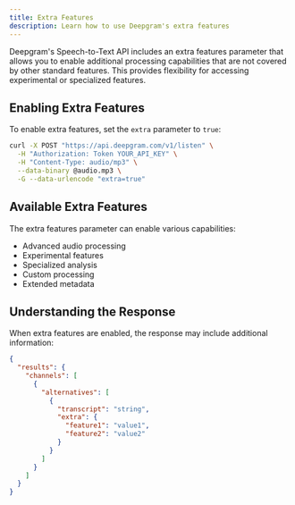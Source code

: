 ```yaml
---
title: Extra Features
description: Learn how to use Deepgram's extra features
---
```


Deepgram's Speech-to-Text API includes an extra features parameter that allows you to enable additional processing capabilities that are not covered by other standard features. This provides flexibility for accessing experimental or specialized features.

## Enabling Extra Features

To enable extra features, set the `extra` parameter to `true`:

```bash
curl -X POST "https://api.deepgram.com/v1/listen" \
  -H "Authorization: Token YOUR_API_KEY" \
  -H "Content-Type: audio/mp3" \
  --data-binary @audio.mp3 \
  -G --data-urlencode "extra=true"
```

## Available Extra Features

The extra features parameter can enable various capabilities:

- Advanced audio processing
- Experimental features
- Specialized analysis
- Custom processing
- Extended metadata

## Understanding the Response

When extra features are enabled, the response may include additional information:

```json
{
  "results": {
    "channels": [
      {
        "alternatives": [
          {
            "transcript": "string",
            "extra": {
              "feature1": "value1",
              "feature2": "value2"
            }
          }
        ]
      }
    ]
  }
}
```
